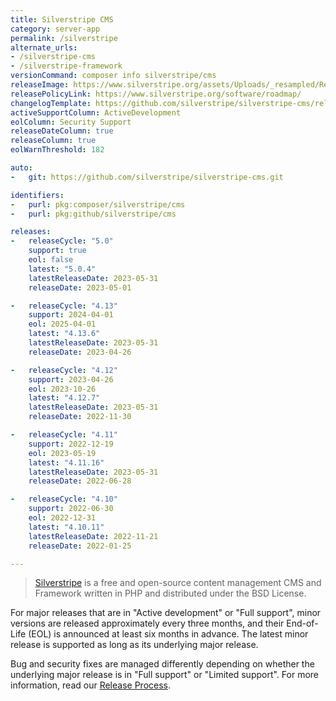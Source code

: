 ```yaml
---
title: Silverstripe CMS
category: server-app
permalink: /silverstripe
alternate_urls:
- /silverstripe-cms
- /silverstripe-framework
versionCommand: composer info silverstripe/cms
releaseImage: https://www.silverstripe.org/assets/Uploads/_resampled/ResizedImageWzYwMCwzOTdd/CMS-5-Support-Timeline-May-2023.png 
releasePolicyLink: https://www.silverstripe.org/software/roadmap/
changelogTemplate: https://github.com/silverstripe/silverstripe-cms/releases/__LATEST__
activeSupportColumn: ActiveDevelopment
eolColumn: Security Support
releaseDateColumn: true
releaseColumn: true
eolWarnThreshold: 182

auto:
-   git: https://github.com/silverstripe/silverstripe-cms.git

identifiers:
-   purl: pkg:composer/silverstripe/cms
-   purl: pkg:github/silverstripe/cms

releases:
-   releaseCycle: "5.0"
    support: true
    eol: false
    latest: "5.0.4"
    latestReleaseDate: 2023-05-31
    releaseDate: 2023-05-01

-   releaseCycle: "4.13"
    support: 2024-04-01
    eol: 2025-04-01
    latest: "4.13.6"
    latestReleaseDate: 2023-05-31
    releaseDate: 2023-04-26

-   releaseCycle: "4.12"
    support: 2023-04-26
    eol: 2023-10-26
    latest: "4.12.7"
    latestReleaseDate: 2023-05-31
    releaseDate: 2022-11-30

-   releaseCycle: "4.11"
    support: 2022-12-19
    eol: 2023-05-19
    latest: "4.11.16"
    latestReleaseDate: 2023-05-31
    releaseDate: 2022-06-28

-   releaseCycle: "4.10"
    support: 2022-06-30
    eol: 2022-12-31
    latest: "4.10.11"
    latestReleaseDate: 2022-11-21
    releaseDate: 2022-01-25

---
```


> [Silverstripe](https://www.silverstripe.org/) is a free and open-source content management CMS and Framework written in PHP and distributed under the BSD License.

For major releases that are in "Active development" or "Full support", minor versions are released approximately every three months, and their End-of-Life (EOL) is announced at least six months in advance. The latest minor release is supported as long as its underlying major release.

Bug and security fixes are managed differently depending on whether the underlying major release is in "Full support" or "Limited support". For more information, read our [Release Process](https://docs.silverstripe.org/en/5/contributing/release_process/).
